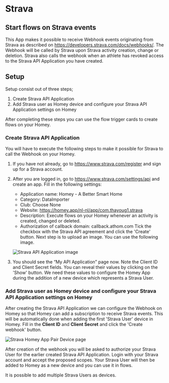 # Strava

## Start flows on Strava events
This App makes it possible to receive Webhook events originating from Strava as described on https://developers.strava.com/docs/webhooks/.
The Webhook will be called by Strava upon Strava activity creation, change or deletion. Strava also calls the webhook when an athlete has revoked access to the Strava API Application you have created.

## Setup
Setup consist out of three steps;
1. Create Strava API Application 
2. Add Strava user as Homey device and configure your Strava API Application settings on Homey

After completing these steps you can use the flow trigger cards to create flows on your Homey.

### Create Strava API Application
You will have to execute the following steps to make it possible for Strava to call the Webhook on your Homey.
1. If you have not already, go to https://www.strava.com/register and sign up for a Strava account.
2. After you are logged in, go to https://www.strava.com/settings/api and create an app. Fill in the following settings:
   * Application name: Homey - A Better Smart Home
   * Category: DataImporter
   * Club: Choose None
   * Website: https://homey.app/nl-nl/app/com.thayoug1.strava
   * Description: Execute flows on your Homey whenever an activity is created, changed or deleted.
   * Authorization of callback domain: callback.athom.com
   Tick the checkbox with the Strava API agreement and click the 'Create' button. Next step is to upload an image. You can use the following image.

   ![Strava API Application image](https://user-images.githubusercontent.com/33259655/217798881-451cb793-f45b-4762-aed2-b118ee4cd5c0.jpg)
3. You should see the “My API Application” page now. Note the Client ID and Client Secret fields. You can reveal their values by clicking on the 'Show' button. We need these values to configure the Homey App during the addition of a new device which represents a Strava User.

### Add Strava user as Homey device and configure your Strava API Application settings on Homey
After creating the Strava API Application we can configure the Webhook on Homey so that Homey can add a subscription to receive Strava events. This will be automatically done when adding the first 'Strava User' device in Homey. Fill in the **Client ID** and **Client Secret** and click the 'Create webhook' button.

![Strava Homey App Pair Device page](https://user-images.githubusercontent.com/33259655/218209816-67d0ff11-8c45-45b8-bb18-004d285640d4.png)

After creation of the webhook you will be asked to authorize your Strava User for the earlier created Strava API Application. Login with your Strava account and accept the proposed scopes. Your Strava User will then be added to Homey as a new device and you can use it in flows. 

It is possible to add multiple Strava Users as devices.
